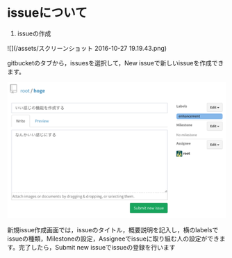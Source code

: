 # issueについて

1. issueの作成

![](/assets/スクリーンショット 2016-10-27 19.19.43.png)

gitbucketのタブから，issuesを選択して，New issueで新しいissueを作成できます。

![](/assets/gb_02_1.png)

新規issue作成画面では，issueのタイトル，概要説明を記入し，横のlabelsでissueの種類，Milestoneの設定，Assigneeでissueに取り組む人の設定ができます。完了したら，Submit new issueでissueの登録を行います

